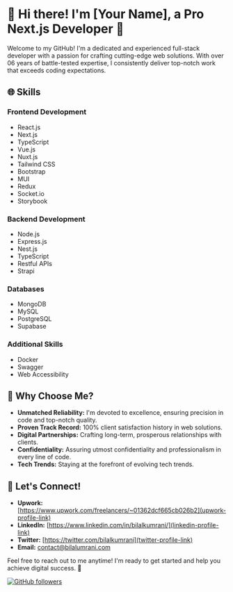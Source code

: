 # 👋 Hi there! I'm [Your Name], a Pro Next.js Developer 🚀

Welcome to my GitHub! I'm a dedicated and experienced full-stack developer with a passion for crafting cutting-edge web solutions. With over 06 years of battle-tested expertise, I consistently deliver top-notch work that exceeds coding expectations.

## 🌐 Skills

### Frontend Development
- React.js
- Next.js
- TypeScript
- Vue.js
- Nuxt.js
- Tailwind CSS
- Bootstrap
- MUI
- Redux
- Socket.io
- Storybook

### Backend Development
- Node.js
- Express.js
- Nest.js
- TypeScript
- Restful APIs
- Strapi

### Databases
- MongoDB
- MySQL
- PostgreSQL
- Supabase

### Additional Skills
- Docker
- Swagger
- Web Accessibility

## 🌟 Why Choose Me?

- **Unmatched Reliability:** I'm devoted to excellence, ensuring precision in code and top-notch quality.
- **Proven Track Record:** 100% client satisfaction history in web solutions.
- **Digital Partnerships:** Crafting long-term, prosperous relationships with clients.
- **Confidentiality:** Assuring utmost confidentiality and professionalism in every line of code.
- **Tech Trends:** Staying at the forefront of evolving tech trends.

## 🚀 Let's Connect!

- **Upwork:** [https://www.upwork.com/freelancers/~01362dcf665cb026b2](upwork-profile-link)
- **LinkedIn:** [https://www.linkedin.com/in/bilalkumrani/](linkedin-profile-link)
- **Twitter:** [https://twitter.com/bilalkumrani](twitter-profile-link)
- **Email:** contact@bilalumrani.com

Feel free to reach out to me anytime! I'm ready to get started and help you achieve digital success. 🌟

[![GitHub followers](https://img.shields.io/github/followers/your-github-username?label=Follow&style=social)](https://github.com/bilalkumrani)
